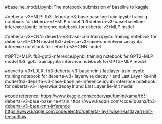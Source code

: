 

#baseline_model.ipynb:
The notebook submission of baseline to kaggle

#deberta-v3+MLP:
fb3-deberta-v3-base-baseline-train.ipynb: training notebook for deberta-v3+MLP model
fb3-deberta-v3-base-baseline-inference.ipynb: inference notebook for deberta-v3+MLP model

#deberta-v3+CNN:
deberta-v3-base-cnn-train.ipynb: training notebook for deberta-v3+CNN model
fb3-deberta-v3-base-cnn-inference.ipynb: inference notebook for deberta-v3+CNN model

#GPT2+MLP:
fb3-gpt2-inference.ipynb: training notebook for GPT2+MLP model
fb3-gpt2-train.ipynb: inference notebook for GPT2+MLP model

#deverta-v3+LDLR:
fb3-deberta-v3-base-reinit-lastlayer-train.ipynb: training notebook for deberta-v3+ layerwise decay lr and Last Layer Re-init model
fb3-deberta-v3-base-baseline-inference.ipynb: inference notebook for deberta-v3+ layerwise decay lr and Last Layer Re-init model

#code reference:
https://www.kaggle.com/code/yasufuminakama/fb3-deberta-v3-base-baseline-train
https://www.kaggle.com/code/jguang/fb3-deberta-v3-base-cnn-inference
https://www.kaggle.com/code/electro/deberta-layerwiselr-lastlayerreinit-tensorflow
